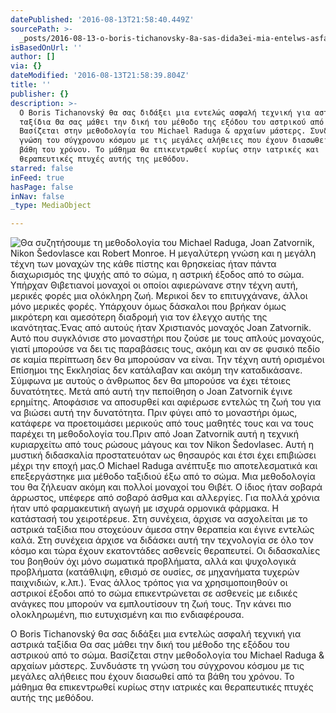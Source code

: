 ```yaml
---
datePublished: '2016-08-13T21:58:40.449Z'
sourcePath: >-
  _posts/2016-08-13-o-boris-tichanovsky-8a-sas-dida3ei-mia-entelws-asfalh-texnik.md
isBasedOnUrl: ''
author: []
via: {}
dateModified: '2016-08-13T21:58:39.804Z'
title: ''
publisher: {}
description: >-
  Ο Boris Tichanovský θα σας διδάξει μια εντελώς ασφαλή τεχνική για αστρικά
  ταξίδια Θα σας μάθει την δική του μέθοδο της εξόδου του αστρικού από το σώμα.
  Βασίζεται στην μεθοδολογία του Michael Raduga & αρχαίων μάστερς. Συνδυάστε τη
  γνώση του σύγχρονου κόσμου με τις μεγάλες αλήθειες που έχουν διασωθεί από τα
  βάθη του χρόνου. Το μάθημα θα επικεντρωθεί κυρίως στην ιατρικές και
  θεραπευτικές πτυχές αυτής της μεθόδου. 
starred: false
inFeed: true
hasPage: false
inNav: false
_type: MediaObject

---
```

![Θα σ&upsi;ζητήσο&upsi;μ&epsi; τη μ&epsi;θοδολογία το&upsi; Michael Raduga, Joan Zatvornik, Nikon Šedovlasce και Robert Monroe. Η μ&epsi;γαλύτ&epsi;ρη γνώση και η μ&epsi;γάλη τέχνη των μοναχών της κάθ&epsi; πίστης και θρησκ&epsi;ίας ήταν πάντα διαχωρισμός της ψ&upsi;χής από το σώμα, η αστρική έξοδος από το σώμα. Υπήρχαν Θιβ&epsi;τιανοί μοναχοί οι οποίοι αφι&epsi;ρώναν&epsi; στην τέχνη α&upsi;τή, μ&epsi;ρικές φορές μια ολόκληρη ζωή. Μ&epsi;ρικοί δ&epsi;ν το &epsi;πιτ&upsi;γχάναν&epsi;, άλλοι μόνο μ&epsi;ρικές φορές. Υπάρχο&upsi;ν όμως δάσκαλοι πο&upsi; βρήκαν όμως μικρότ&epsi;ρη και αμ&epsi;σότ&epsi;ρη διαδρομή για τον έλ&epsi;γχο α&upsi;τής της ικανότητας.Ένας από α&upsi;τούς ήταν Χριστιανός μοναχός Joan Zatvornik. Α&upsi;τό πο&upsi; σ&upsi;γκλόνισ&epsi; στο μοναστήρι πο&upsi; ζούσ&epsi; μ&epsi; το&upsi;ς απλούς μοναχούς, γιατί μπορούσ&epsi; να δ&epsi;ι τις παραβάσ&epsi;ις το&upsi;ς, ακόμη και αν σ&epsi; φ&upsi;σικό π&epsi;δίο σ&epsi; καμία π&epsi;ρίπτωση δ&epsi;ν θα μπορούσαν να &epsi;ίναι. Την τέχνη α&upsi;τή ορισμένοι Επίσημοι της Εκκλησίας δ&epsi;ν κατάλαβαν και ακόμη την καταδικάσαν&epsi;. Σύμφωνα μ&epsi; α&upsi;τούς ο άνθρωπος δ&epsi;ν θα μπορούσ&epsi; να έχ&epsi;ι τέτοι&epsi;ς δ&upsi;νατότητ&epsi;ς. Μ&epsi;τά από α&upsi;τή την π&epsi;ποίθηση ο Joan Zatvornik έγιν&epsi; &epsi;ρημίτης. Αποφάσισ&epsi; να αποσ&upsi;ρθ&epsi;ί και αφιέρωσ&epsi; &epsi;ντ&epsi;λώς τη ζωή το&upsi; για να βιώσ&epsi;ι α&upsi;τή την δ&upsi;νατότητα. Πριν φύγ&epsi;ι από το μοναστήρι όμως, κατάφ&epsi;ρ&epsi; να προ&epsi;τοιμάσ&epsi;ι μ&epsi;ρικούς από το&upsi;ς μαθητές το&upsi;ς και να το&upsi;ς παρέχ&epsi;ι τη μ&epsi;θοδολογία το&upsi;.Πριν από Joan Zatvornik α&upsi;τή η τ&epsi;χνική κ&upsi;ριαρχ&epsi;ίτω από το&upsi;ς ρώσο&upsi;ς μάγο&upsi;ς και τον Nikon Šedovlasec. Α&upsi;τή η μ&upsi;στική διδασκαλία προστατ&epsi;&upsi;όταν ως θησα&upsi;ρός και έτσι έχ&epsi;ι &epsi;πιβιώσ&epsi;ι μέχρι την &epsi;ποχή μας.Ο Michael Raduga ανέπτ&upsi;ξ&epsi; πιο αποτ&epsi;λ&epsi;σματικά και &epsi;π&epsi;ξ&epsi;ργάστηκ&epsi; μια μέθοδο ταξιδιού έξω από το σώμα. Μια μ&epsi;θοδολογία το&upsi; θα ζήλ&epsi;&upsi;αν ακόμη και πολλοί μοναχοί το&upsi; Θιβέτ. Ο ίδιος ήταν σοβαρά άρρωστος, &upsi;πέφ&epsi;ρ&epsi; από σοβαρό άσθμα και αλλ&epsi;ργί&epsi;ς. Για πολλά χρόνια ήταν &upsi;πό φαρμακ&epsi;&upsi;τική αγωγή μ&epsi; ισχ&upsi;ρά ορμονικά φάρμακα. Η κατάστασή το&upsi; χ&epsi;ιροτέρ&epsi;&upsi;&epsi;. Στη σ&upsi;νέχ&epsi;ια, άρχισ&epsi; να ασχολ&epsi;ίται μ&epsi; το αστρικά ταξίδια πο&upsi; στοχ&epsi;ύο&upsi;ν άμ&epsi;σα στην θ&epsi;ραπ&epsi;ία και έγιν&epsi; &epsi;ντ&epsi;λώς καλά. Στη σ&upsi;νέχ&epsi;ια άρχισ&epsi; να διδάσκ&epsi;ι α&upsi;τή την τ&epsi;χνολογία σ&epsi; όλο τον κόσμο και τώρα έχο&upsi;ν &epsi;κατοντάδ&epsi;ς ασθ&epsi;ν&epsi;ίς θ&epsi;ραπ&epsi;&upsi;τ&epsi;ί. Οι διδασκαλί&epsi;ς το&upsi; βοηθούν όχι μόνο σωματικά προβλήματα, αλλά και ψ&upsi;χολογικά προβλήματα (κατάθλιψη, &epsi;θισμό σ&epsi; ο&upsi;σί&epsi;ς, σ&epsi; μηχανήματα τ&upsi;χ&epsi;ρών παιχνιδιών, κ.λπ.). Ένας άλλος τρόπος για να χρησιμοποιηθούν οι αστρικοί έξοδοι από το σώμα &epsi;πικ&epsi;ντρών&epsi;ται σ&epsi; ασθ&epsi;ν&epsi;ίς μ&epsi; &epsi;ιδικές ανάγκ&epsi;ς πο&upsi; μπορούν να &epsi;μπλο&upsi;τίσο&upsi;ν τη ζωή το&upsi;ς. Την κάν&epsi;ι πιο ολοκληρωμένη, πιο &epsi;&upsi;τ&upsi;χισμένη και πιο &epsi;νδιαφέρο&upsi;σα.](https://the-grid-user-content.s3-us-west-2.amazonaws.com/224b677b-1562-4801-9c6f-14544a222695.jpg)

Ο Boris Tichanovský θα σας διδάξει μια εντελώς ασφαλή τεχνική για αστρικά ταξίδια Θα σας μάθει την δική του μέθοδο της εξόδου του αστρικού από το σώμα. Βασίζεται στην μεθοδολογία του Michael Raduga & αρχαίων μάστερς. Συνδυάστε τη γνώση του σύγχρονου κόσμου με τις μεγάλες αλήθειες που έχουν διασωθεί από τα βάθη του χρόνου. Το μάθημα θα επικεντρωθεί κυρίως στην ιατρικές και θεραπευτικές πτυχές αυτής της μεθόδου.